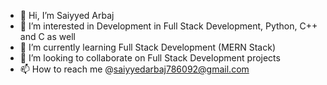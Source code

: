 - 👋 Hi, I’m Saiyyed Arbaj
- 👀 I’m interested in Development in Full Stack Development, Python, C++ and C as well
- 🌱 I’m currently learning Full Stack Development (MERN Stack)
- 💞️ I’m looking to collaborate on Full Stack Development projects
- 📫 How to reach me @saiyyedarbaj786092@gmail.com

<!---
saiyyedarbaj/saiyyedarbaj is a ✨ special ✨ repository because its `README.md` (this file) appears on your GitHub profile.
You can click the Preview link to take a look at your changes.
--->
